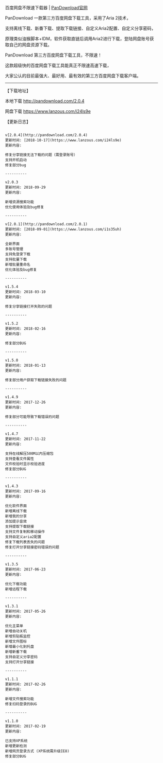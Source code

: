 百度网盘不限速下载器 | [PanDownload官网](http://pandownload.com/) 

PanDownload 一款第三方百度网盘下载工具，采用了Aria 2技术，

支持离线下载、新番下载、提取下载链接、自定义Aria2配置、自定义分享密码，

原理类似油猴脚本+IDM，软件获取直链后调用Aria2进行下载，登陆网盘账号获取自己的网盘资源下载。

PanDownload 第三方百度网盘下载工具，不限速！

这款超级快的百度网盘下载工具能真正不限速高速下载，

大家公认的目前最强大、最好用、最有效的第三方百度网盘下载客户端。

---------------------------------------------------------------

【下载地址】

本地下载 http://pandownload.com/2.0.4

网盘下载 https://www.lanzous.com/i24ls9e

【更新日志】

```

v[2.0.4](http://pandownload.com/2.0.4)
更新时间: [2018-10-17](https://www.lanzous.com/i24ls9e)
更新内容:

修复分享链接无法下载的问题（需登录账号）
支持开机启动
修复部分bug

----------

v2.0.3
更新时间: 2018-09-29
更新内容:

新增资源搜索功能
优化使用体验及bug修复

----------

v[2.0.1](http://pandownload.com/2.0.1)
更新时间: [2018-09-01](https://www.lanzous.com/i1s35uh)
更新内容:

全新界面
多账号管理
支持免登录下载
支持批量下载
新增批量重命名
优化体验及bug修复

----------

v1.5.4
更新时间: 2018-03-10
更新内容:

修复分享链接打开失败的问题

----------

v1.5.2
更新时间: 2018-02-16
更新内容:

修复部分BUG

----------

v1.5.0
更新时间: 2018-01-13
更新内容:

修复部分用户获取下载链接失败的问题

----------

v1.4.9
更新时间: 2017-12-26
更新内容:

修复部分可能导致下载错误的问题

----------

v1.4.7
更新时间: 2017-11-22
更新内容:

支持在线解压500M以内压缩包
支持查看文件属性
文件校验时显示校验进度
修复部分BUG

----------

v1.4.3
更新时间: 2017-09-16
更新内容:

优化软件界面
新增离线下载
新增我的分享
添加提示音效
支持提取下载链接
支持文件复制和移动操作
支持自定义aria2配置
修复下载列表丢失的问题
修复打开分享链接密码错误的问题

----------

v1.3.5
更新时间: 2017-06-23
更新内容:

优化下载功能
新增远程下载

----------

v1.3.1
更新时间: 2017-05-26
更新内容:

优化主菜单
新增自动关机
新增剪贴板监控
新增文件图标
新增最小化到托盘
新增新番下载
支持自定义分享密码
支持打开分享链接

----------

v1.1.1
更新时间: 2017-02-26
更新内容:

新增文件搜索功能
修复扫码登录的BUG

----------

v1.1.0
更新时间: 2017-02-19
更新内容:

已支持XP系统
新增更新检测
新增网页登录方式 (XP系统需升级IE8)
修复部分BUG
```

